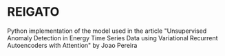 # REIGATO
Python implementation of the model used in the article "Unsupervised Anomaly Detection in Energy Time Series Data using Variational Recurrent Autoencoders with Attention" by Joao Pereira
